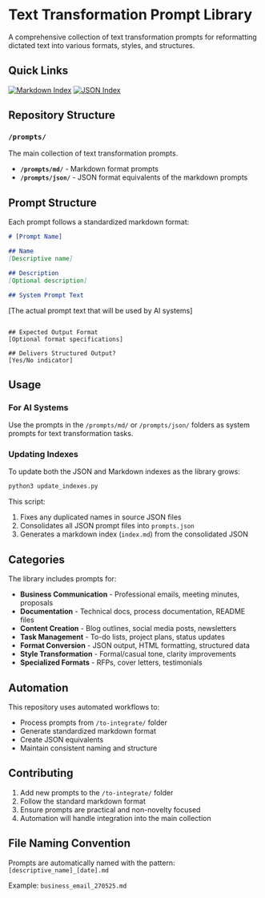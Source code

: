 # Text Transformation Prompt Library

A comprehensive collection of text transformation prompts for reformatting dictated text into various formats, styles, and structures.

## Quick Links

[![Markdown Index](https://img.shields.io/badge/Browse_All_Prompts-Markdown_Index-blue)](./index.md)
[![JSON Index](https://img.shields.io/badge/Machine_Readable-JSON_Index-green)](./prompts.json)

## Repository Structure

### `/prompts/`
The main collection of text transformation prompts.

- **`/prompts/md/`** - Markdown format prompts
- **`/prompts/json/`** - JSON format equivalents of the markdown prompts

## Prompt Structure

Each prompt follows a standardized markdown format:

```markdown
# [Prompt Name]

## Name
[Descriptive name]

## Description
[Optional description]

## System Prompt Text
```
[The actual prompt text that will be used by AI systems]
```

## Expected Output Format
[Optional format specifications]

## Delivers Structured Output?
[Yes/No indicator]
```

## Usage

### For AI Systems
Use the prompts in the `/prompts/md/` or `/prompts/json/` folders as system prompts for text transformation tasks.

### Updating Indexes
To update both the JSON and Markdown indexes as the library grows:

```bash
python3 update_indexes.py
```

This script:
1. Fixes any duplicated names in source JSON files
2. Consolidates all JSON prompt files into `prompts.json`
3. Generates a markdown index (`index.md`) from the consolidated JSON



## Categories

The library includes prompts for:

- **Business Communication** - Professional emails, meeting minutes, proposals
- **Documentation** - Technical docs, process documentation, README files
- **Content Creation** - Blog outlines, social media posts, newsletters
- **Task Management** - To-do lists, project plans, status updates
- **Format Conversion** - JSON output, HTML formatting, structured data
- **Style Transformation** - Formal/casual tone, clarity improvements
- **Specialized Formats** - RFPs, cover letters, testimonials

## Automation

This repository uses automated workflows to:
- Process prompts from `/to-integrate/` folder
- Generate standardized markdown format
- Create JSON equivalents
- Maintain consistent naming and structure

## Contributing

1. Add new prompts to the `/to-integrate/` folder
2. Follow the standard markdown format
3. Ensure prompts are practical and non-novelty focused
4. Automation will handle integration into the main collection

## File Naming Convention

Prompts are automatically named with the pattern:
`[descriptive_name]_[date].md`

Example: `business_email_270525.md`
